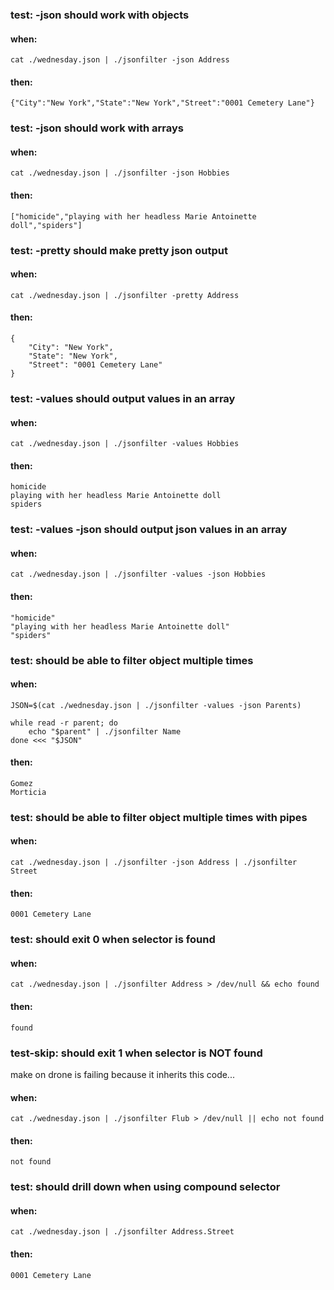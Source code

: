 ### test: -json should work with objects
#### when:
	cat ./wednesday.json | ./jsonfilter -json Address

#### then:
	{"City":"New York","State":"New York","Street":"0001 Cemetery Lane"}


### test: -json should work with arrays
#### when:
	cat ./wednesday.json | ./jsonfilter -json Hobbies

#### then:
	["homicide","playing with her headless Marie Antoinette doll","spiders"]


### test: -pretty should make pretty json output
#### when:
	cat ./wednesday.json | ./jsonfilter -pretty Address

#### then:
	{
	    "City": "New York",
	    "State": "New York",
	    "Street": "0001 Cemetery Lane"
	}


### test: -values should output values in an array
#### when:
	cat ./wednesday.json | ./jsonfilter -values Hobbies

#### then:
	homicide
	playing with her headless Marie Antoinette doll
	spiders

### test: -values -json should output json values in an array
#### when:
	cat ./wednesday.json | ./jsonfilter -values -json Hobbies

#### then:
	"homicide"
	"playing with her headless Marie Antoinette doll"
	"spiders"


### test: should be able to filter object multiple times
#### when:
	JSON=$(cat ./wednesday.json | ./jsonfilter -values -json Parents)
	
	while read -r parent; do
		echo "$parent" | ./jsonfilter Name
	done <<< "$JSON"

#### then:
	Gomez
	Morticia


### test: should be able to filter object multiple times with pipes
#### when:
	cat ./wednesday.json | ./jsonfilter -json Address | ./jsonfilter Street

#### then:
	0001 Cemetery Lane


### test: should exit 0 when selector is found
#### when:
	cat ./wednesday.json | ./jsonfilter Address > /dev/null && echo found

#### then:
	found

### test-skip: should exit 1 when selector is NOT found 
make on drone is failing because it inherits this code... 
#### when:
	cat ./wednesday.json | ./jsonfilter Flub > /dev/null || echo not found

#### then:
	not found


### test: should drill down when using compound selector
#### when:
	cat ./wednesday.json | ./jsonfilter Address.Street

#### then:
	0001 Cemetery Lane

